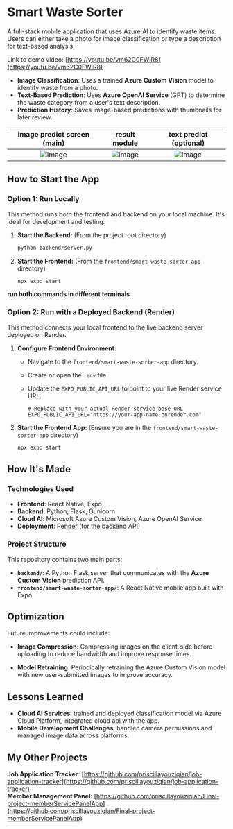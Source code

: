 # Smart Waste Sorter

A full-stack mobile application that uses Azure AI to identify waste items. Users can either take a photo for image classification or type a description for text-based analysis.

Link to demo video: [https://youtu.be/vm62C0FWiR8](https://youtu.be/vm62C0FWiR8)

-   **Image Classification**: Uses a trained **Azure Custom Vision** model to identify waste from a photo.
-   **Text-Based Prediction**: Uses **Azure OpenAI Service** (GPT) to determine the waste category from a user's text description.
-   **Prediction History**: Saves image-based predictions with thumbnails for later review.

image predict screen (main)           |  result module  |  text predict (optional)
:-------------------------:|:-------------------------:|:-------------------------:
![image]() |  ![image]() |  ![image]()

## How to Start the App

### Option 1: Run Locally

This method runs both the frontend and backend on your local machine. It's ideal for development and testing.

1.  **Start the Backend:**
    (From the project root directory)

    ```bash
    python backend/server.py
    ```

2.  **Start the Frontend:**
    (From the `frontend/smart-waste-sorter-app` directory)

    ```bash
    npx expo start
    ```

**run both commands in different terminals**

### Option 2: Run with a Deployed Backend (Render)

This method connects your local frontend to the live backend server deployed on Render.

1.  **Configure Frontend Environment:**
    -   Navigate to the `frontend/smart-waste-sorter-app` directory.
    -   Create or open the `.env` file.
    -   Update the `EXPO_PUBLIC_API_URL` to point to your live Render service URL.

        ```
        # Replace with your actual Render service base URL
        EXPO_PUBLIC_API_URL="https://your-app-name.onrender.com"
        ```

2.  **Start the Frontend App:**
    (Ensure you are in the `frontend/smart-waste-sorter-app` directory)

    ```bash
    npx expo start
    ```

## How It's Made

### Technologies Used

-   **Frontend**: React Native, Expo
-   **Backend**: Python, Flask, Gunicorn
-   **Cloud AI**: Microsoft Azure Custom Vision, Azure OpenAI Service
-   **Deployment**: Render (for the backend API)

### Project Structure

This repository contains two main parts:

-   **`backend/`**: A Python Flask server that communicates with the **Azure Custom Vision** prediction API.
-   **`frontend/smart-waste-sorter-app/`**: A React Native mobile app built with Expo.

## Optimization

Future improvements could include:
-   **Image Compression**: Compressing images on the client-side before uploading to reduce bandwidth and improve response times.

-   **Model Retraining**: Periodically retraining the Azure Custom Vision model with new user-submitted images to improve accuracy.

## Lessons Learned

-   **Cloud AI Services**: trained and deployed classification model via Azure Cloud Platform, integrated cloud api with the app.
-   **Mobile Development Challenges**: handled camera permissions and managed image data across platforms.

## My Other Projects

**Job Application Tracker:** [https://github.com/priscillayouziqian/job-application-tracker](https://github.com/priscillayouziqian/job-application-tracker) <br>
**Member Management Panel:** [https://github.com/priscillayouziqian/Final-project-memberServicePanelApp](https://github.com/priscillayouziqian/Final-project-memberServicePanelApp) <br>
